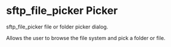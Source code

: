 # sftp_file_picker Picker

sftp_file_picker file or folder picker dialog.

Allows the user to browse the file system and pick a folder or file.

